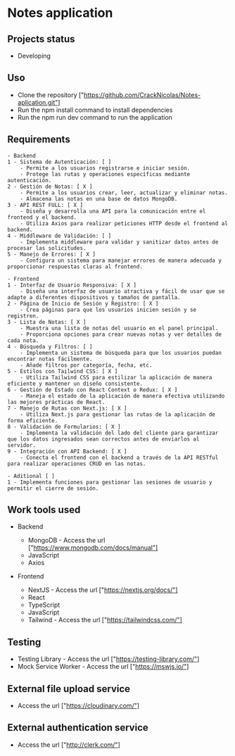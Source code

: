 # Notes application

## Projects status
   - Developing

## Uso
   - Clone the repository ["https://github.com/CrackNicolas/Notes-aplication.git"]
   - Run the npm install command to install dependencies
   - Run the npm run dev command to run the application

## Requirements
    - Backend
    1 - Sistema de Autenticación: [ ]
        - Permite a los usuarios registrarse e iniciar sesión.
        - Protege las rutas y operaciones específicas mediante autenticación.
    2 - Gestión de Notas: [ X ]
        - Permite a los usuarios crear, leer, actualizar y eliminar notas.
        - Almacena las notas en una base de datos MongoDB.
    3 - API REST FULL: [ X ]
        - Diseña y desarrolla una API para la comunicación entre el frontend y el backend.
        - Utiliza Axios para realizar peticiones HTTP desde el frontend al backend.
    4 - Middleware de Validación: [ ]
        - Implementa middleware para validar y sanitizar datos antes de procesar las solicitudes.
    5 - Manejo de Errores: [ X ]
        - Configura un sistema para manejar errores de manera adecuada y proporcionar respuestas claras al frontend.

    - Frontend
    1 - Interfaz de Usuario Responsiva: [ X ] 
        - Diseña una interfaz de usuario atractiva y fácil de usar que se adapte a diferentes dispositivos y tamaños de pantalla.
    2 - Página de Inicio de Sesión y Registro: [ X ]
        - Crea páginas para que los usuarios inicien sesión y se registren.
    3 - Lista de Notas: [ X ]
        - Muestra una lista de notas del usuario en el panel principal.
        - Proporciona opciones para crear nuevas notas y ver detalles de cada nota.
    4 - Búsqueda y Filtros: [ ]
        - Implementa un sistema de búsqueda para que los usuarios puedan encontrar notas fácilmente.
        - Añade filtros por categoría, fecha, etc.
    5 - Estilos con Tailwind CSS: [ X ]
        - Utiliza Tailwind CSS para estilizar la aplicación de manera eficiente y mantener un diseño consistente.
    6 - Gestión de Estado con React Context o Redux: [ X ]
        - Maneja el estado de la aplicación de manera efectiva utilizando las mejores prácticas de React.
    7 - Manejo de Rutas con Next.js: [ X ]
        - Utiliza Next.js para gestionar las rutas de la aplicación de forma eficiente.
    8 - Validación de Formularios: [ X ]
        - Implementa la validación del lado del cliente para garantizar que los datos ingresados sean correctos antes de enviarlos al servidor.
    9 - Integración con API Backend: [ X ]
        - Conecta el frontend con el backend a través de la API RESTful para realizar operaciones CRUD en las notas.

    - Aditional [ ]
    1 - Implementa funciones para gestionar las sesiones de usuario y permitir el cierre de sesión.

## Work tools used
  * Backend
    - MongoDB - Access the url ["https://www.mongodb.com/docs/manual"]
    - JavaScript
    - Axios

  * Frontend
    - NextJS - Access the url ["https://nextjs.org/docs/"] 
    - React
    - TypeScript
    - JavaScript
    - Tailwind - Access the url ["https://tailwindcss.com/"]

## Testing
  * Testing Library - Access the url ["https://testing-library.com/"]
  * Mock Service Worker - Access the url ["https://mswjs.io/"]

## External file upload service
  * Access the url ["https://cloudinary.com/"]

## External authentication service
  * Access the url ["http://clerk.com/"]